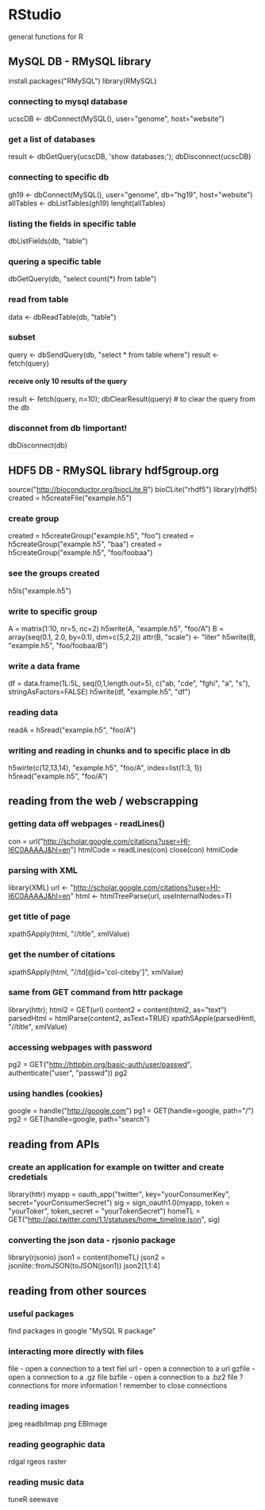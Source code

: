 # RStudio
general functions for R

## MySQL DB - RMySQL library
install.packages("RMySQL")
library(RMySQL)
### connecting to mysql database
ucscDB <- dbConnect(MySQL(), user="genome",
                    host="website")
### get a list of databases
result <- dbGetQuery(ucscDB, 'show databases;'); dbDisconnect(ucscDB)
### connecting to specific db
gh19 <- dbConnect(MySQL(), user="genome", db="hg19",
                    host="website")
allTables <- dbListTables(gh19)
lenght(allTables)
### listing the fields in specific table
dbListFields(db, "table")
### quering a specific table
dbGetQuery(db, "select count(*) from table")
### read from table
data <- dbReadTable(db, "table")
### subset
query <- dbSendQuery(db, "select * from table where")
result <- fetch(query)
#### receive only 10 results of the query
result <- fetch(query, n=10); dbClearResult(query) # to clear the query from the db
### disconnet from db !important!
dbDisconnect(db)

## HDF5 DB - RMySQL library hdf5group.org
source("http://bioconductor.org/biocLite.R")
bioCLite("rhdf5")
library(rhdf5)
created = h5createFile("example.h5")
### create group
created = h5createGroup("example.h5", "foo")
created = h5createGroup("example.h5", "baa")
created = h5createGroup("example.h5", "foo/foobaa")
### see the groups created
h5ls("example.h5")
### write to specific group
A = matrix(1:10, nr=5, nc=2)
h5write(A, "example.h5", "foo/A")
B = array(seq(0.1, 2.0, by=0.1), dim=c(5,2,2))
attr(B, "scale") <- "liter"
h5write(B, "example.h5", "foo/foobaa/B")
### write a  data frame
df = data.frame(1L:5L, seq(0,1,length.out=5), c("ab, "cde", "fghi", "a", "s"), stringAsFactors=FALSE)
h5write(df, "example.h5", "df")
### reading data
readA = h5read("example.h5", "foo/A")
### writing and reading in chunks and to specific place in db
h5wirte(c(12,13,14), "example.h5", "foo/A", index=list(1:3, 1))
h5read("example.h5", "foo/A")

## reading from the web / webscrapping
### getting data off webpages - readLines()
con = url("http://scholar.google.com/citations?user=HI-I6C0AAAAJ&hl=en")
htmlCode = readLines(con)
close(con)
htmlCode
### parsing with XML
library(XML)
url <- "http://scholar.google.com/citations?user=HI-I6C0AAAAJ&hl=en"
html <- htmlTreeParse(url, useInternalNodes=T)
### get title of page
xpathSApply(html, "//title", xmlValue)
### get the number of citations
xpathSApply(html, "//td[@id='col-citeby']", xmlValue)
### same from GET command from httr package
library(httr); html2 = GET(url)
content2 = content(html2, as="text")
parsedHtml = htmlParse(content2, asText=TRUE)
xpathSApple(parsedHmtl, "//title", xmlValue)

### accessing webpages with password
pg2 = GET("http://httpbin.org/basic-auth/user/passwd", authenticate("user", "passwd"))
pg2
### using handles (cookies)
google = handle("http://google.com")
pg1 = GET(handle=google, path="/")
pg2 = GET(handle=google, path="search")

## reading from APIs
### create an application for example on twitter and create credetials
library(httr)
myapp = oauth_app("twitter",
                  key="yourConsumerKey", secret="yourConsumerSecret")
sig = sign_oauth1.0(myapp,
                    token = "yourToker",
                    token_secret = "yourTokenSecret")
homeTL = GET("http://api.twitter.com/1.1/statuses/home_timeline.json", sig)
### converting the json data - rjsonio package
library(rjsonio)
json1 = content(homeTL)
json2 = jsonlite::fromJSON(toJSON(json1))
json2[1,1:4]

## reading from other sources
### useful packages
find packages in google "MySQL R package"

### interacting more directly with files
file - open a connection to a text fiel
url - open a connection to a url
gzfile - open a connection to a .gz file
bzfile - open a connection to a .bz2 file
?connections for more information
! remember to close connections

### reading images
jpeg
readbitmap
png
EBImage
### reading geographic data
rdgal
rgeos
raster
### reading music data
tuneR
seewave




